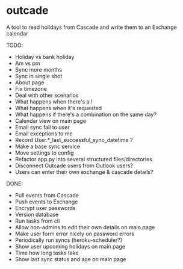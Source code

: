 outcade
=======

A tool to read holidays from Cascade and write them to an Exchange calendar


TODO:
 * Holiday vs bank holiday
 * Am vs pm
 * Sync more months
 * Sync in single shot
 * About page
 * Fix timezone
 * Deal with other scenarios
  * What happens when there's a !
  * What happens when it's requested
  * What happens if there's a combination on the same day?
 * Calendar view on main page
 * Email sync fail to user
 * Email exceptions to me
 * Record User.*_last_successful_sync_datetime ?
 * Make a base sync service
 * Move settings to config
 * Refactor app.py into several structured files/directories
 * Disconnect Outcade users from Outlook users?
  * Users can enter their own exchange & cascade details?


DONE:
 * Pull events from Cascade
 * Push events to Exchange
 * Encrypt user passwords
 * Version database
 * Run tasks from cli
 * Allow non-admins to edit their own details on main page
 * Make user form error nicely on password errors
 * Periodically run syncs (heroku-scheduler?)
 * Show user upcoming holidays on main page
 * Time how long tasks take
 * Show last sync status and age on main page
